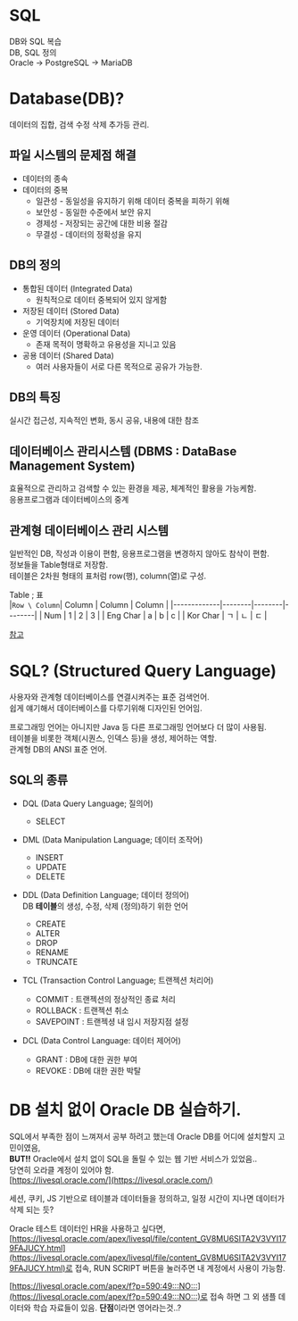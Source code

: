# SQL
DB와 SQL 복습  
DB, SQL 정의  
Oracle -> PostgreSQL -> MariaDB

# **Database(DB)?**
데이터의 집합, 검색 수정 삭제 추가등 관리.  
  
## 파일 시스템의 문제점 해결
- 데이터의 종속
- 데이터의 중복
  - 일관성 - 동일성을 유지하기 위해 데이터 중복을 피하기 위해
  - 보안성 - 동일한 수준에서 보안 유지
  - 경제성 - 저장되는 공간에 대한 비용 절감
  - 무결성 - 데이터의 정확성을 유지

## DB의 정의 
- 통합된 데이터 (Integrated Data)
  - 원칙적으로 데이터 중복되어 있지 않게함
- 저장된 데이터 (Stored Data)
  - 기억장치에 저장된 데이터
- 운영 데이터 (Operational Data)
  - 존재 목적이 명확하고 유용성을 지니고 있음
- 공용 데이터 (Shared Data)
  - 여러 사용자들이 서로 다른 목적으로 공유가 가능한.

## DB의 특징
실시간 접근성, 지속적인 변화, 동시 공유, 내용에 대한 참조

## 데이터베이스 관리시스템 (DBMS : DataBase Management System)
효율적으로 관리하고 검색할 수 있는 환경을 제공, 체계적인 활용을 가능케함.  
응용프로그램과 데이터베이스의 중계  
  
## 관계형 데이터베이스 관리 시스템
일반적인 DB, 작성과 이용이 편함, 응용프로그램을 변경하지 않아도 참삭이 편함.  
정보들을 Table형태로 저장함.  
테이블은 2차원 형태의 표처럼 row(행), column(열)로 구성.  
  
Table ; 표  
|`Row \ Column`| Column | Column | Column |
|-------------|--------|--------|--------|
|     Num     |   1    |   2    |   3    |
|  Eng  Char  |   a    |   b    |   c    |
|  Kor  Char  |   ㄱ   |   ㄴ    |   ㄷ    |
  
[참고](https://ko.wikipedia.org/wiki/데이터베이스_관리_시스템)  
  
  
# SQL? (Structured Query Language)
사용자와 관계형 데이터베이스를 연결시켜주는 표준 검색언어.  
쉽게 얘기해서 데이터베이스를 다루기위해 디자인된 언어임.  
  
프로그래밍 언어는 아니지만 Java 등 다른 프로그래밍 언어보다 더 많이 사용됨.  
테이블을 비롯한 객체(시퀀스, 인덱스 등)을 생성, 제어하는 역할.  
관계형 DB의 ANSI 표준 언어.  
  
## SQL의 종류
- DQL (Data Query Language; 질의어)
  - SELECT
  
- DML (Data Manipulation Language; 데이터 조작어)
  - INSERT
  - UPDATE
  - DELETE
  
- DDL (Data Definition Language; 데이터 정의어)  
  DB **테이블**의 생성, 수정, 삭제 (정의)하기 위한 언어  
  - CREATE
  - ALTER
  - DROP
  - RENAME
  - TRUNCATE

- TCL (Transaction Control Language; 트랜젝션 처리어)
  - COMMIT    : 트랜젝션의 정상적인 종료 처리
  - ROLLBACK  : 트랜젝션 취소
  - SAVEPOINT : 트랜젝셩 내 임시 저장지점 설정

- DCL (Data Control Language: 데이터 제어어)
  - GRANT   : DB에 대한 권한 부여
  - REVOKE  : DB에 대한 권한 박탈

# DB 설치 없이 Oracle DB 실습하기.
SQL에서 부족한 점이 느껴져서 공부 하려고 했는데 Oracle DB를 어디에 설치할지 고민이였음,  
**BUT!!** Oracle에서 설치 없이 SQL을 돌릴 수 있는 웹 기반 서비스가 있었음..  
당연히 오라클 계정이 있어야 함.  
[https://livesql.oracle.com/](https://livesql.oracle.com/)  

세션, 쿠키, JS 기반으로 테이블과 데이터들을 정의하고, 일정 시간이 지나면 데이터가 삭제 되는 듯?

Oracle 테스트 데이터인 HR을 사용하고 싶다면,
[https://livesql.oracle.com/apex/livesql/file/content_GV8MU6SITA2V3VYI179FAJUCY.html](https://livesql.oracle.com/apex/livesql/file/content_GV8MU6SITA2V3VYI179FAJUCY.html)로 접속,
RUN SCRIPT 버튼을 눌러주면 내 계정에서 사용이 가능함.

[https://livesql.oracle.com/apex/f?p=590:49:::NO:::](https://livesql.oracle.com/apex/f?p=590:49:::NO:::)로 접속 하면 그 외 샘플 데이터와 학습 자료들이 있음.
**단점**이라면 영어라는것..?

